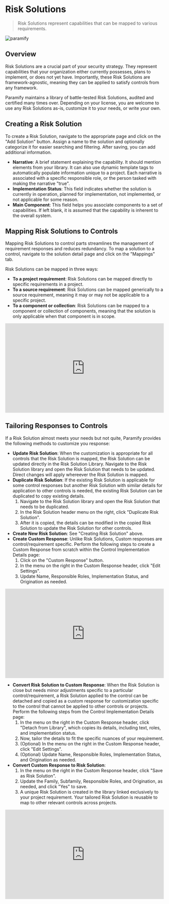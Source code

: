# Risk Solutions

> Risk Solutions represent capabilities that can be mapped to various requirements.

![paramify](/assets/hero-shield.png)

## Overview

Risk Solutions are a crucial part of your security strategy. They represent capabilities that your organization either currently possesses, plans to implement, or does not yet have. Importantly, these Risk Solutions are framework-agnostic, meaning they can be applied to satisfy controls from any framework.

Paramify maintains a library of battle-tested Risk Solutions, audited and certified many times over. Depending on your license, you are welcome to use any Risk Solutions as-is, customize it to your needs, or write your own.

## Creating a Risk Solution

To create a Risk Solution, navigate to the appropriate page and click on the "Add Solution" button. Assign a name to the solution and optionally categorize it for easier searching and filtering. After saving, you can add additional information.

- **Narrative**: A brief statement explaining the capability. It should mention elements from your library. It can also use dynamic template tags to automatically populate information unique to a project. Each narrative is associated with a specific responsible role, or the person tasked with making the narrative "true".
- **Implementation Status**: This field indicates whether the solution is currently in operation, planned for implementation, not implemented, or not applicable for some reason.
- **Main Component**: This field helps you associate components to a set of capabilities. If left blank, it is assumed that the capability is inherent to the overall system.

## Mapping Risk Solutions to Controls

Mapping Risk Solutions to control parts streamlines the management of requirement responses and reduces redundancy. To map a solution to a control, navigate to the solution detail page and click on the "Mappings" tab.

Risk Solutions can be mapped in three ways:

- **To a project requirement**: Risk Solutions can be mapped directly to specific requirements in a project.
- **To a source requirement**: Risk Solutions can be mapped generically to a source requirement, meaning it may or may not be applicable to a specific project.
- **To a component or collection**: Risk Solutions can be mapped to a component or collection of components, meaning that the solution is only applicable when that component is in scope.

<div style="position:relative;padding-top:56.25%;">
<iframe style="position:absolute;top:0;left:0;width:100%;height:100%;" src="https://www.youtube.com/embed/vu-kwZK65nM?si=PTgY39w8fN7Xf3KL" title="YouTube video player" frameborder="0" allow="accelerometer; autoplay; clipboard-write; encrypted-media; gyroscope; picture-in-picture; web-share" allowfullscreen></iframe>
</div>

## Tailoring Responses to Controls

If a Risk Solution almost meets your needs but not quite, Paramify provides the following methods to customize you response:

- **Update Risk Solution**: When the customization is appropriate for all controls that the Risk Solution is mapped, the Risk Solution can be updated directly in the Risk Solution Library. Navigate to the Risk Solution library and open the Risk Solution that needs to be updated. Direct changes will apply whereever the Risk Solution is mapped.
- **Duplicate Risk Solution**: If the existing Risk Solution is applicable for some control responses but another Risk Solution with similar details for application to other controls is needed, the existing Risk Solution can be duplicated to copy existing details.
  1. Navigate to the Risk Solution library and open the Risk Solution that needs to be duplicated.
  2. In the Risk Solution header menu on the right, click "Duplicate Risk Solution".
  3. After it is copied, the details can be modified in the copied Risk Solution to update the Risk Solution for other controls.
- **Create New Risk Solution**: See "Creating Risk Solution" above.
- **Create Custom Response**: Unlike Risk Solutions, Custom responses are control/requirement specific. Perform the following steps to create a Custom Response from scratch within the Control Implementation Details page:
  1. Click on the "Custom Response" button.
  2. In the menu on the right in the Custom Response header, click "Edit Settings".
  3. Update Name, Responsible Roles, Implementation Status, and Origination as needed.

<div style="position:relative;padding-top:56.25%;">
<iframe style="position:absolute;top:0;left:0;width:100%;height:100%;" src="https://www.youtube.com/embed/0LdBlWudx9s?si=wJ9O4ejJ0tyxYCV7" title="YouTube video player" frameborder="0" allow="accelerometer; autoplay; clipboard-write; encrypted-media; gyroscope; picture-in-picture; web-share" allowfullscreen></iframe>
</div>

- **Convert Risk Solution to Custom Response**: When the Risk Solution is close but needs minor adjustments specific to a particular control/requirement, a Risk Solution applied to the control can be detached and copied as a custom response for customization specific to the control that cannot be applied to other controls or projects. Perform the following steps from the Control Implementation Details page:
  1. In the menu on the right in the Custom Response header, click "Detach from Library", which copies its details, including text, roles, and implementation status.
  2. Now, tailor the details to fit the specific nuances of your requirement.
  3. (Optional) In the menu on the right in the Custom Response header, click "Edit Settings".
  4. (Optional) Update Name, Responsible Roles, Implementation Status, and Origination as needed.
- **Convert Custom Response to Risk Solution**:
  1. In the menu on the right in the Custom Response header, click "Save as Risk Solution".
  2. Update the Family, Subfamily, Responsible Roles, and Origination, as needed, and click "Yes" to save.
  3. A unique Risk Solution is created in the library linked exclusively to your project requirement. Your tailored Risk Solution is reusable to map to other relevant controls across projects.

<div style="position:relative;padding-top:56.25%;">
<iframe style="position:absolute;top:0;left:0;width:100%;height:100%;"  src="https://www.youtube.com/embed/geDlTsawTQ0?si=cl1ZVPC96etRHIGT" title="YouTube video player" frameborder="0" allow="accelerometer; autoplay; clipboard-write; encrypted-media; gyroscope; picture-in-picture; web-share" allowfullscreen></iframe>
</div>
